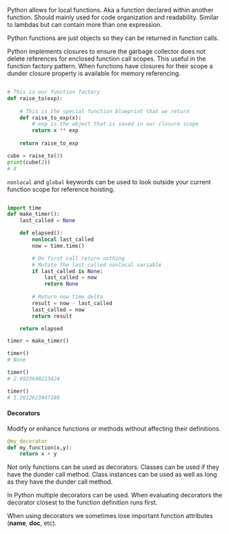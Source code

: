 Python allows for local functions. Aka a function declared within another function.
Should mainly used for code organization and readability. Similar to lambdas but can contain more than one expression.

Python functions are just objects so they can be returned in function calls.

Python implements closures to ensure the garbage collector does not delete references for enclosed function call scopes. This useful in the function factory pattern. When functions have closures for their scope a dunder closure property is available for memory referencing.

```Python

# This is our function factory
def raise_to(exp):
    
    # This is the special function blueprint that we return
    def raise_to_exp(x):
        # exp is the object that is saved in our closure scope
        return x ** exp
    
    return raise_to_exp

cube = raise_to(3)
print(cube(2))
# 8

```

`nonlocal` and `global` keywords can be used to look outside your current function scope for reference hoisting.

```Python

import time
def make_timer():
    last_called = None

    def elapsed():
        nonlocal last_called
        now = time.time()

        # On first call return nothing
        # Mutate the last_called nonlocal variable
        if last_called is None:
            last_called = now
            return None
        
        # Return now time delta
        result = now - last_called
        last_called = now
        return result

    return elapsed

timer = make_timer()

timer()
# None

timer()
# 2.6923640223424

timer()
# 1.2012623947280

```

#### Decorators

Modify or enhance functions or methods without affecting their definitions.

```Python
@my_decorator
def my_function(x,y):
    return x + y
```

Not only functions can be used as decorators.
Classes can be used if they have the dunder call method.
Class instances can be used as well as long as they have the dunder call method.

In Python multiple decorators can be used. When evaluating decorators the decorator closest to the function definition runs first.

When using decorators we sometimes lose important function attributes (__name__, __doc__, etc).